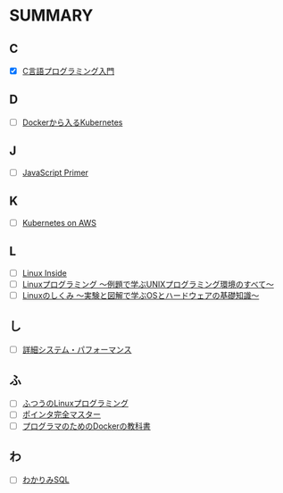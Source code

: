 # SUMMARY
## C
- [x] [C言語プログラミング入門](https://github.com/thetaru/memorandum/tree/master/Summary/clang)
## D
- [ ] [Dockerから入るKubernetes](https://github.com/thetaru/memorandum/tree/master/Summary/DockerIntoKubernetes)
## J
- [ ] [JavaScript Primer]()
## K
- [ ] [Kubernetes on AWS]()
## L
- [ ] [Linux Inside](https://github.com/thetaru/memorandum/tree/master/Summary/LinuxInside)
- [ ] [Linuxプログラミング 〜例題で学ぶUNIXプログラミング環境のすべて〜]()
- [ ] [Linuxのしくみ ～実験と図解で学ぶOSとハードウェアの基礎知識～]() 
## し
- [ ] [詳細システム・パフォーマンス](https://github.com/thetaru/memorandum/tree/master/Summary/SystemPerformance)
## ふ
- [ ] [ふつうのLinuxプログラミング](https://github.com/thetaru/memorandum/tree/master/Summary/FutsuNoLinuxProgramming)
- [ ] [ポインタ完全マスター]()
- [ ] [プログラマのためのDockerの教科書](https://github.com/thetaru/memorandum/tree/master/Summary/programmer_docker)
## わ
- [ ] [わかりみSQL](https://github.com/thetaru/memorandum/tree/master/Summary/wakarimi_SQL)
